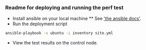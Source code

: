 ### Readme for deploying and running the perf test

* Install ansible on your local machine
 ** See ['the ansible docs'](https://docs.ansible.com/ansible/latest/installation_guide/intro_installation.html).
* Run the deployment script
```bash
ansible-playbook -u ubuntu -i inventory site.yml
```
* View the test results on the control node.